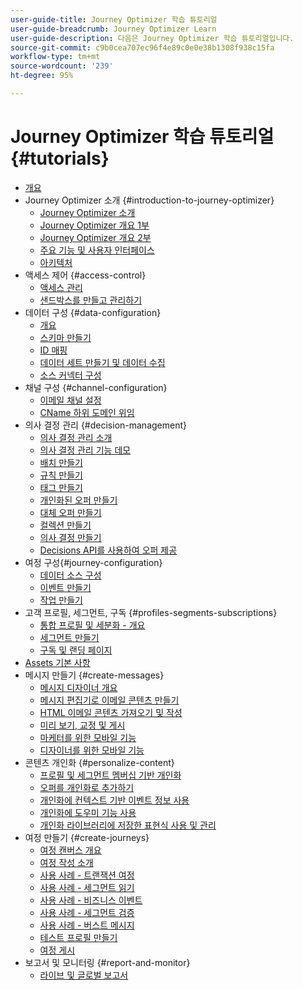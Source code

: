 ```yaml
---
user-guide-title: Journey Optimizer 학습 튜토리얼
user-guide-breadcrumb: Journey Optimizer Learn
user-guide-description: 다음은 Journey Optimizer 학습 튜토리얼입니다.
source-git-commit: c9b0cea707ec96f4e89c0e0e38b1308f938c15fa
workflow-type: tm+mt
source-wordcount: '239'
ht-degree: 95%

---
```



# Journey Optimizer 학습 튜토리얼 {#tutorials}

+ [개요](/help/overview.md)
+ Journey Optimizer 소개 {#introduction-to-journey-optimizer}
   + [Journey Optimizer 소개](/help/introduction/introduction.md)
   + [Journey Optimizer 개요 1부](/help/introduction/journey-optimizer-overview-part-1.md)
   + [Journey Optimizer 개요 2부](/help/introduction/journey-optimizer-overview-part-2.md)
   + [주요 기능 및 사용자 인터페이스](/help/introduction/key-capabilities-and-user-interface.md)
   + [아키텍처](/help/introduction/architecture.md)
+ 액세스 제어 {#access-control}
   + [액세스 관리](/help/set-up-access/access-management.md)
   + [샌드박스를 만들고 관리하기](/help/set-up-access/create-and-manage-sandboxes.md)
+ 데이터 구성 {#data-configuration}
   + [개요](/help/set-up-data/set-up-data-overview.md)
   + [스키마 만들기](/help/set-up-data/create-schema.md)
   + [ID 매핑](/help/set-up-data/map-identities.md)
   + [데이터 세트 만들기 및 데이터 수집](/help/set-up-data/create-datasets-and-ingest-data.md)
   + [소스 커넥터 구성](/help/set-up-data/configure-source-connectors.md)
+ 채널 구성 {#channel-configuration}
   + [이메일 채널 설정](/help/set-up-email-channel/set-up-email-channel.md)
   + [CName 하위 도메인 위임](/help/set-up-email-channel/delegate-cname-subdomains.md)
+ 의사 결정 관리 {#decision-management}
   + [의사 결정 관리 소개](/help/decision-management/introduction-to-decision-management.md)
   + [의사 결정 관리 기능 데모](/help/decision-management/demo-of-decision-management-capabilities.md)
   + [배치 만들기](/help/decision-management/create-placements.md)
   + [규칙 만들기](/help/decision-management/create-rules.md)
   + [태그 만들기](/help/decision-management/create-tags.md)
   + [개인화된 오퍼 만들기](/help/decision-management/create-personalized-offers.md)
   + [대체 오퍼 만들기](/help/decision-management/create-fallback-offers.md)
   + [컬렉션 만들기](/help/decision-management/create-collections.md)
   + [의사 결정 만들기](/help/decision-management/create-decisions.md)
   + [Decisions API를 사용하여 오퍼 제공](/help/decision-management/deliver-offers-with-the-decisions-api.md)
+ 여정 구성{#journey-configuration}
   + [데이터 소스 구성](/help/set-up-journeys/configure-data-sources.md)
   + [이벤트 만들기](/help/set-up-journeys/create-events.md)
   + [작업 만들기](/help/set-up-journeys/create-actions.md)
+ 고객 프로필, 세그먼트, 구독 {#profiles-segments-subscriptions}
   + [통합 프로필 및 세분화 - 개요](/help/set-up-resources/unified-profile-and-segmentation-overview.md)
   + [세그먼트 만들기](/help/set-up-resources/create-segments.md)
   + [구독 및 랜딩 페이지](/help/subscriptions-and-landing-pages.md)
+ [Assets 기본 사항](/help/assets-essentials-overview.md)
+ 메시지 만들기 {#create-messages}
   + [메시지 디자이너 개요](/help/create-messages/message-designer-overview.md)
   + [메시지 편집기로 이메일 콘텐츠 만들기](/help/create-messages/create-email-content-with-the-message-editor.md)
   + [HTML 이메일 콘텐츠 가져오기 및 작성](/help/create-messages/import-and-author-html-email-content.md)
   + [미리 보기, 교정 및 게시](/help/create-messages/preview-proof-and-publish.md)
   + [마케터를 위한 모바일 기능](/help/create-messages/mobile-capabilities.md)
   + [디자이너를 위한 모바일 기능](/help/create-messages/mobile-capabilities-for-developers.md)
+ 콘텐츠 개인화 {#personalize-content}
   + [프로필 및 세그먼트 멤버십 기반 개인화](/help/personalize-content/profile-and-segment-membership-based-personalization.md)
   + [오퍼를 개인화로 추가하기](/help/personalize-content/add-offer-decisioning-to-messages.md)
   + [개인화에 컨텍스트 기반 이벤트 정보 사용](/help/personalize-content/use-contextual-event-information-for-personalization.md)
   + [개인화에 도우미 기능 사용](/help/personalize-content/use-helper-functions-for-personalization.md)
   + [개인화 라이브러리에 저장한 표현식 사용 및 관리](/help/personalize-content/use-and-manage-saved-expressions-in-personalization-library.md)
+ 여정 만들기 {#create-journeys}
   + [여정 캔버스 개요](/help/create-journeys/overview-over-the-journey-canvas.md)
   + [여정 작성 소개](/help/create-journeys/introduction-to-building-a-journey.md)
   + [사용 사례 - 트랜잭션 여정](/help/create-journeys/use-case-transactional-journey.md)
   + [사용 사례 - 세그먼트 읽기](/help/create-journeys/use-case-read-segment.md)
   + [사용 사례 - 비즈니스 이벤트](/help/create-journeys/use-case-business-event.md)
   + [사용 사례 - 세그먼트 검증](/help/create-journeys/use-case-read-segment-qualification.md)
   + [사용 사례 - 버스트 메시지](/help/create-journeys/use-case-burst-message.md)
   + [테스트 프로필 만들기](/help/create-journeys/test-a-journey.md)
   + [여정 게시](/help/create-journeys/publish-a-journey.md)
+ 보고서 및 모니터링 {#report-and-monitor}
   + [라이브 및 글로벌 보고서](/help/report-and-monitor/live-and-global-reports.md)
